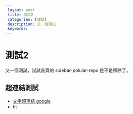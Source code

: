 ```yaml
---
 layout: post
 title: 測試2
 categories: [雜談]
 description: 又一個測試
 keywords: 
---
```


# 測試2
又一個測試，試試首頁的 sidebar-polular-repo 是不是移除了。

## 超連結測試
* [文字超連結 google](http://www.google.com)
* ht
<!--stackedit_data:
eyJoaXN0b3J5IjpbLTIwNDU0NjEzNzFdfQ==
-->